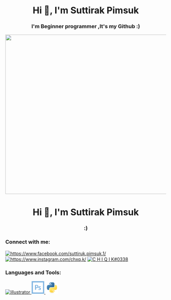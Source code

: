 <h1 align="center">Hi 👋, I'm Suttirak Pimsuk</h1>
<h3 align="center">I'm Beginner programmer ,It's my Github :)</h3>
<img src="https://fiverr-res.cloudinary.com/images/t_main1,q_auto,f_auto,q_auto,f_auto/attachments/delivery/asset/65f0bbb4a584882f352b2c53c67ed467-1599291835/FIV_kevin26611_2/draw-an-animated-pixel-background.gif" alt="" width="1000px" height="500px" align="center";>

<h1 align="center">Hi 👋, I'm Suttirak Pimsuk</h1>
<h3 align="center">:)</h3>

<h3 align="left">Connect with me:</h3>
<p align="left">
<a href="https://fb.com/https://www.facebook.com/suttiruk.pimsuk.1/" target="blank"><img align="center" src="https://raw.githubusercontent.com/rahuldkjain/github-profile-readme-generator/master/src/images/icons/Social/facebook.svg" alt="https://www.facebook.com/suttiruk.pimsuk.1/" height="30" width="40" /></a>
<a href="https://instagram.com/https://www.instagram.com/chxq.k/" target="blank"><img align="center" src="https://raw.githubusercontent.com/rahuldkjain/github-profile-readme-generator/master/src/images/icons/Social/instagram.svg" alt="https://www.instagram.com/chxq.k/" height="30" width="40" /></a>
<a href="https://discord.gg/C H I Q I K#0338" target="blank"><img align="center" src="https://raw.githubusercontent.com/rahuldkjain/github-profile-readme-generator/master/src/images/icons/Social/discord.svg" alt="C H I Q I K#0338" height="30" width="40" /></a>
</p>

<h3 align="left">Languages and Tools:</h3>
<p align="left"> <a href="https://www.adobe.com/in/products/illustrator.html" target="_blank" rel="noreferrer"> <img src="https://www.vectorlogo.zone/logos/adobe_illustrator/adobe_illustrator-icon.svg" alt="illustrator" width="40" height="40"/> </a> <a href="https://www.photoshop.com/en" target="_blank" rel="noreferrer"> <img src="https://raw.githubusercontent.com/devicons/devicon/master/icons/photoshop/photoshop-line.svg" alt="photoshop" width="40" height="40"/> </a> <a href="https://www.python.org" target="_blank" rel="noreferrer"> <img src="https://raw.githubusercontent.com/devicons/devicon/master/icons/python/python-original.svg" alt="python" width="40" height="40"/> </a> </p>
